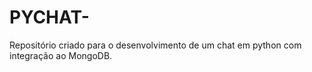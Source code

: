 # PYCHAT-
Repositório criado para o desenvolvimento de um chat em python com integração ao MongoDB.

